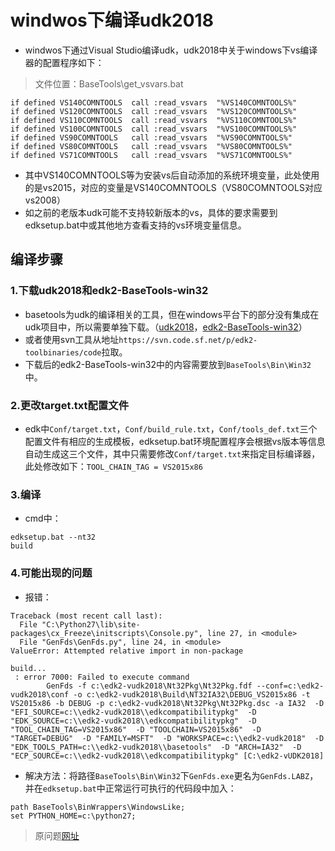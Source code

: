 # windwos下编译udk2018
- windwos下通过Visual Studio编译udk，udk2018中关于windows下vs编译器的配置程序如下：
> 文件位置：BaseTools\get_vsvars.bat

```
if defined VS140COMNTOOLS  call :read_vsvars  "%VS140COMNTOOLS%"
if defined VS120COMNTOOLS  call :read_vsvars  "%VS120COMNTOOLS%"
if defined VS110COMNTOOLS  call :read_vsvars  "%VS110COMNTOOLS%"
if defined VS100COMNTOOLS  call :read_vsvars  "%VS100COMNTOOLS%"
if defined VS90COMNTOOLS   call :read_vsvars  "%VS90COMNTOOLS%"
if defined VS80COMNTOOLS   call :read_vsvars  "%VS80COMNTOOLS%"
if defined VS71COMNTOOLS   call :read_vsvars  "%VS71COMNTOOLS%"
```

- 其中VS140COMNTOOLS等为安装vs后自动添加的系统环境变量，此处使用的是vs2015，对应的变量是VS140COMNTOOLS（VS80COMNTOOLS对应vs2008）
- 如之前的老版本udk可能不支持较新版本的vs，具体的要求需要到edksetup.bat中或其他地方查看支持的vs环境变量信息。

## 编译步骤

### 1.下载udk2018和edk2-BaseTools-win32
- basetools为udk的编译相关的工具，但在windows平台下的部分没有集成在udk项目中，所以需要单独下载。（[udk2018](https://github.com/tianocore/edk2/tree/UDK2018)，[edk2-BaseTools-win32](https://github.com/tianocore/edk2-BaseTools-win32)）
- 或者使用svn工具从地址`https://svn.code.sf.net/p/edk2-toolbinaries/code`拉取。
- 下载后的edk2-BaseTools-win32中的内容需要放到`BaseTools\Bin\Win32`中。

### 2.更改target.txt配置文件
- edk中`Conf/target.txt`，`Conf/build_rule.txt`，`Conf/tools_def.txt`三个配置文件有相应的生成模板，edksetup.bat环境配置程序会根据vs版本等信息自动生成这三个文件，其中只需要修改`Conf/target.txt`来指定目标编译器，此处修改如下：`TOOL_CHAIN_TAG = VS2015x86`


### 3.编译
- cmd中：

```
edksetup.bat --nt32
build
```

### 4.可能出现的问题
- 报错：

```
Traceback (most recent call last):
  File "C:\Python27\lib\site-packages\cx_Freeze\initscripts\Console.py", line 27, in <module>
  File "GenFds\GenFds.py", line 24, in <module>
ValueError: Attempted relative import in non-package

build...
 : error 7000: Failed to execute command
        GenFds -f c:\edk2-vudk2018\Nt32Pkg\Nt32Pkg.fdf --conf=c:\edk2-vudk2018\conf -o c:\edk2-vudk2018\Build\NT32IA32\DEBUG_VS2015x86 -t VS2015x86 -b DEBUG -p c:\edk2-vudk2018\Nt32Pkg\Nt32Pkg.dsc -a IA32  -D "EFI_SOURCE=c:\\edk2-vudk2018\\edkcompatibilitypkg"  -D "EDK_SOURCE=c:\\edk2-vudk2018\\edkcompatibilitypkg"  -D "TOOL_CHAIN_TAG=VS2015x86"  -D "TOOLCHAIN=VS2015x86"  -D "TARGET=DEBUG"  -D "FAMILY=MSFT"  -D "WORKSPACE=c:\\edk2-vudk2018"  -D "EDK_TOOLS_PATH=c:\\edk2-vudk2018\\basetools"  -D "ARCH=IA32"  -D "ECP_SOURCE=c:\\edk2-vudk2018\\edkcompatibilitypkg" [C:\edk2-vUDK2018]
```

- 解决方法：将路径`BaseTools\Bin\Win32`下`GenFds.exe`更名为`GenFds.LABZ`，并在`edksetup.bat`中正常运行可执行的代码段中加入：

```
path BaseTools\BinWrappers\WindowsLike;
set PYTHON_HOME=c:\python27;
```

> 原问题[网址](http://www.lab-z.com/udk2018coming/)
